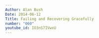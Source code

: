 ```yaml
---
Author: Alan Bush
Date: 2014-06-12
Title: Failing and Recovering Gracefully
number: "060"
youtube_id: IO3nS7IVwxU
---
```



